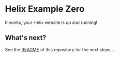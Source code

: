 # Helix Example Zero

It works, your Helix website is up and running!

## What's next?

See the [README](./README.md) of this repository for the next steps...
